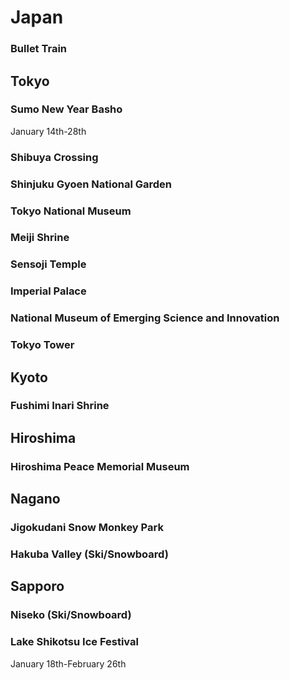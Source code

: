# Japan
### Bullet Train
## Tokyo
### Sumo New Year Basho
January 14th-28th
### Shibuya Crossing
### Shinjuku Gyoen National Garden
### Tokyo National Museum
### Meiji Shrine
### Sensoji Temple
### Imperial Palace
### National Museum of Emerging Science and Innovation
### Tokyo Tower
## Kyoto
### Fushimi Inari Shrine
## Hiroshima
### Hiroshima Peace Memorial Museum
## Nagano
### Jigokudani Snow Monkey Park
### Hakuba Valley (Ski/Snowboard)
## Sapporo
### Niseko (Ski/Snowboard)
### Lake Shikotsu Ice Festival
January 18th-February 26th
